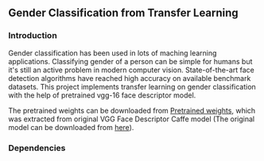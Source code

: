 ## Gender Classification from Transfer Learning

### Introduction
Gender classification has been used in lots of maching learning applications. Classifying gender of a person can be simple for humans but it's still an active problem in modern computer vision. State-of-the-art face detection algorithms have reached high accuracy on available benchmark datasets. This project implements transfer learning on gender classification with the help of pretrained vgg-16 face descriptor model.

The pretrained weights can be downloaded from [Pretrained weights](https://drive.google.com/open?id=1gFwEhuTMfdy5jLdYOx_x38MXTly4GurQ), which was extracted from original VGG Face Descriptor Caffe model (The original model can be downloaded from [here](http://www.robots.ox.ac.uk/~vgg/software/vgg_face/)).

### Dependencies
